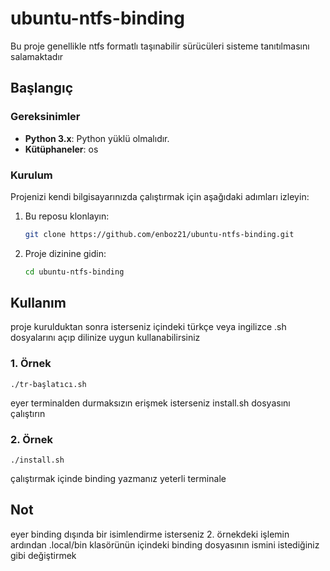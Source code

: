 # ubuntu-ntfs-binding

Bu proje genellikle ntfs formatlı taşınabilir sürücüleri sisteme tanıtılmasını salamaktadır

## Başlangıç

### Gereksinimler

- **Python 3.x**: Python yüklü olmalıdır.
- **Kütüphaneler**: os

### Kurulum

Projenizi kendi bilgisayarınızda çalıştırmak için aşağıdaki adımları izleyin:

1. Bu reposu klonlayın:
    ```bash
    git clone https://github.com/enboz21/ubuntu-ntfs-binding.git
    ```
2. Proje dizinine gidin:
    ```bash
    cd ubuntu-ntfs-binding
    ```

## Kullanım

proje kurulduktan sonra isterseniz içindeki türkçe veya ingilizce .sh dosyalarını açıp dilinize uygun kullanabilirsiniz

### 1. Örnek

    ./tr-başlatıcı.sh

eyer terminalden durmaksızın erişmek isterseniz install.sh dosyasını çalıştırın
### 2. Örnek

    ./install.sh
çalıştırmak içinde binding yazmanız yeterli terminale

## Not
eyer binding dışında bir isimlendirme isterseniz 2. örnekdeki işlemin 
ardından .local/bin klasörünün içindeki binding dosyasının ismini istediğiniz gibi değiştirmek
